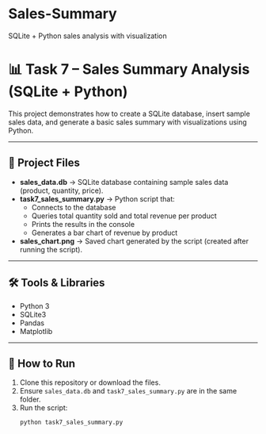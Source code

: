 # Sales-Summary
SQLite + Python sales analysis with visualization

# 📊 Task 7 – Sales Summary Analysis (SQLite + Python)

This project demonstrates how to create a SQLite database, insert sample sales data, and generate a basic sales summary with visualizations using Python.

---

## 📂 Project Files
- **sales_data.db** → SQLite database containing sample sales data (product, quantity, price).
- **task7_sales_summary.py** → Python script that:
  - Connects to the database
  - Queries total quantity sold and total revenue per product
  - Prints the results in the console
  - Generates a bar chart of revenue by product
- **sales_chart.png** → Saved chart generated by the script (created after running the script).

---

## 🛠 Tools & Libraries
- Python 3
- SQLite3
- Pandas
- Matplotlib

---

## 🚀 How to Run
1. Clone this repository or download the files.
2. Ensure `sales_data.db` and `task7_sales_summary.py` are in the same folder.
3. Run the script:
   ```bash
   python task7_sales_summary.py
